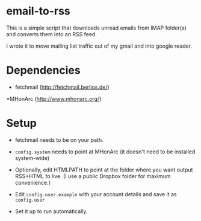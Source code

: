email-to-rss
============

This is a simple script that downloads unread emails from IMAP
folder(s) and converts them into an RSS feed.

I wrote it to move mailing list traffic out of my gmail and into
google reader.

Dependencies
============

* fetchmail  (http://fetchmail.berlios.de/)

*MHonArc (http://www.mhonarc.org/)

Setup
=====

* fetchmail needs to be on your path.

* `config.system` needs to point at MHonArc (it doesn't need to be installed system-wide)

* Optionally, edit HTMLPATH to point at the folder where you want output RSS+HTML to live. (I use a public Dropbox folder for maximum convenience.)

* Edit `config.user.example` with your account details and save it as `config.user`

* Set it up to run automatically.